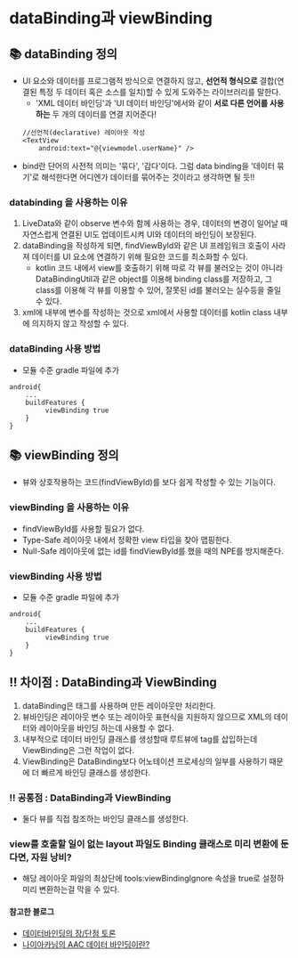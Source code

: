 # dataBinding과 viewBinding

## 📚 dataBinding 정의
- UI 요소와 데이터를 프로그램적 방식으로 연결하지 않고, **선언적 형식으로** 결합(연결된 특정 두 데이터 혹은 소스를 일치)할 수 있게 도와주는 라이브러리를 말한다.
    - 'XML 데이터 바인딩'과 'UI 데이터 바인딩'에서와 같이 **서로 다른 언어를 사용하는** 두 개의 데이터를 연결 지어준다!
    ~~~
    //선언적(declarative) 레이아웃 작성
    <TextView
        android:text="@{viewmodel.userName}" />
    ~~~
- bind란 단어의 사전적 의미는 '묶다', '감다'이다. 그럼 data binding을 '데이터 묶기'로 해석한다면 어디엔가 데이터를 묶어주는 것이라고 생각하면 될 듯!!

### databinding 을 사용하는 이유
1. LiveData와 같이 observe 변수와 함께 사용하는 경우, 데이터의 변경이 일어날 때 자연스럽게 연결된 UI도 업데이트시켜 UI와 데이터의 바인딩이 보장된다.
2. dataBinding을 작성하게 되면, findViewById와 같은 UI 프레임워크 호출이 사라져 데이터를 UI 요소에 연결하기 위해 필요한 코드를 최소화할 수 있다.
   - kotlin 코드 내에서 view를 호출하기 위해 따로 각 뷰를 불러오는 것이 아니라 DataBindingUtil과 같은 object를 이용해 binding class를 저장하고, 그 class를 이용해 각 뷰를 이용할 수 있어, 잘못된 id를 불러오는 실수등을 줄일 수 있다.
3. xml에 <data></data> 내부에 변수를 작성하는 것으로 xml에서 사용할 데이터를 kotlin class 내부에 의지하지 않고 작성할 수 있다.


### dataBinding 사용 방법
- 모듈 수준 gradle 파일에 추가
~~~
android{
	...
    buildFeatures {
         viewBinding true
    }
}
~~~


## 📚 viewBinding 정의
- 뷰와 상호작용하는 코드(findViewById)를 보다 쉽게 작성할 수 있는 기능이다.

### viewBinding 을 사용하는 이유
- findViewById를 사용할 필요가 없다.
- Type-Safe 레이아웃 내에서 정확한 view 타입을 찾아 맵핑한다.
- Null-Safe 레이아웃에 없는 id를 findViewById를 했을 때의 NPE를 방지해준다.


### viewBinding 사용 방법
- 모듈 수준 gradle 파일에 추가
~~~
android{
	...
    buildFeatures {
         viewBinding true
    }
}
~~~


## ‼️ 차이점 : DataBinding과 ViewBinding
1. dataBinding은 <layout>태그를 사용하며 만든 레이아웃만 처리한다.
2. 뷰바인딩은 레이아웃 변수 또는 레이아웃 표현식을 지원하지 않으므로 XML의 데이터와 레이아웃을 바인딩 하는데 사용할 수 없다.
3. 내부적으로 데이터 바인딩 클래스를 생성할때 루트뷰에 tag를 삽입하는데 ViewBinding은 그런 작업이 없다.
4. ViewBinding은 DataBinding보다 어노테이션 프로세싱의 일부를 사용하기 때문에 더 빠르게 바인딩 클래스를 생성한다.

### ‼️ 공통점 : DataBinding과 ViewBinding
- 둘다 뷰를 직접 참조하는 바인딩 클래스를 생성한다.

### view를 호출할 일이 없는 layout 파일도 Binding 클래스로 미리 변환에 둔다면, 자원 낭비?
- 해당 레이아웃 파일의 최상단에 tools:viewBindingIgnore 속성을 true로 설정하 미리 변환하는걸 막을 수 있다.

#### 참고한 블로그
- [데이터바인딩의 장/단점 토론](https://stackoverflow.com/questions/41462365/what-are-the-pros-and-cons-of-android-data-binding)
- [나이아카님의 AAC 데이터 바인딩이란?](https://no-dev-nk.tistory.com/82)
